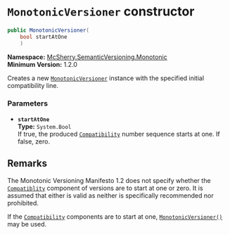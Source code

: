 # `MonotonicVersioner` constructor

```c#
public MonotonicVersioner(
    bool startAtOne
    )
```

**Namespace:** [McSherry.SemanticVersioning.Monotonic][1]  
**Minimum Version:** 1.2.0

[1]: ../

Creates a new [`MonotonicVersioner`][2] instance with the specified
initial compatibility line.

[2]: ./

### Parameters

- **`startAtOne`**  
  **Type:** `System.Bool`  
  If true, the produced [`Compatibility`][3] number sequence starts
  at one. If false, zero.

[3]: ./Compatibility.md

## Remarks

The Monotonic Versioning Manifesto 1.2 does not specify whether the
[`Compatiblity`][3] component of versions are to start at one or zero.
It is assumed that either is valid as neither is specifically
recommended nor prohibited.

If the [`Compatibility`][3] components are to start at one,
[`MonotonicVersioner()`][4] may be used.

[4]: ./ctor().md